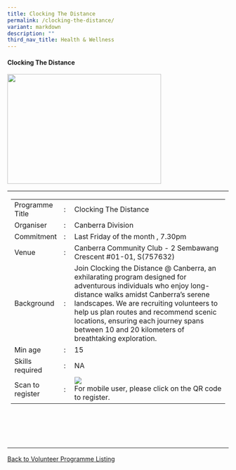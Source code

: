 ```yaml
---
title: Clocking The Distance
permalink: /clocking-the-distance/
variant: markdown
description: ""
third_nav_title: Health & Wellness
---
```

#### Clocking The Distance

<img style="width:350px;height:250px;" src="/images/SPARKS@Bukit%20Canberra/clocking%20the%20distance%20canberra.png">
<table width="100%" border="0">
	<tbody><tr>
			 <td width="60%">
			<table width="100%" border="0">
				<tbody><tr>
					<td width="20%">
						Programme Title
					</td>
					<td width="5%">
						:
					</td>
					<td>
						Clocking The Distance 
					</td>
				</tr>
					<tr><td width="20%">
						Organiser
					</td>
					<td width="5%">
						:
					</td>
					<td>
						Canberra Division
					</td>
				</tr>
				<tr>
					<td width="20%">
						Commitment
					</td>
					<td width="5%">
						:
					</td>
					<td width="75%">
						   Last Friday of the month , 7.30pm
					</td>
				</tr>
				<tr>
					<td width="20%">
					 Venue
					</td>
					<td width="5%">
						:
					</td>
					<td width="75%">
					   Canberra Community Club - 2 Sembawang Crescent #01-01, S(757632)
					</td>
				</tr>
				<tr>
					<td width="20%">
						Background
					</td>
					<td width="5%">
						:
					</td>
					<td width="75%">
						Join Clocking the Distance @ Canberra, an exhilarating program designed for adventurous individuals who enjoy long-distance walks amidst Canberra’s serene landscapes.
We are recruiting volunteers to help us plan routes and recommend scenic locations, ensuring each journey spans between 10 and 20 kilometers of breathtaking exploration.
					</td>
				</tr>
				<tr>
					<td width="20%">
						Min age
					</td>
					<td width="5%">
						:
					</td>
					<td width="75%">
						15
					</td>
				</tr>
		<tr>
					<td width="20%">
						Skills required
					</td>
					<td width="5%">
						:
					</td>
					<td>
						  NA
			</td>
				</tr>
		<tr>
					<td width="20%">
						Scan to register
					</td>
					<td width="5%">
						:
					</td>
					<td><a href="https://go.gov.sg/clocking-the-distance-canberra">
						<img style="width=60px;height=60px;" src="/images/SPARKS@Bukit%20Canberra/clocking%20the%20distance@canberra%20qr.png"></a><br>
						For mobile user, please click on the QR code to register.
			</td>
				</tr>
</tbody></table>


<br>
			<br>
			<br>
			<br>
			
</td></tr></tbody></table>
<a href="/our-programmes/sparks-bukit-canberra/volunteering-opportunities/">
	Back to Volunteer Programme Listing</a>